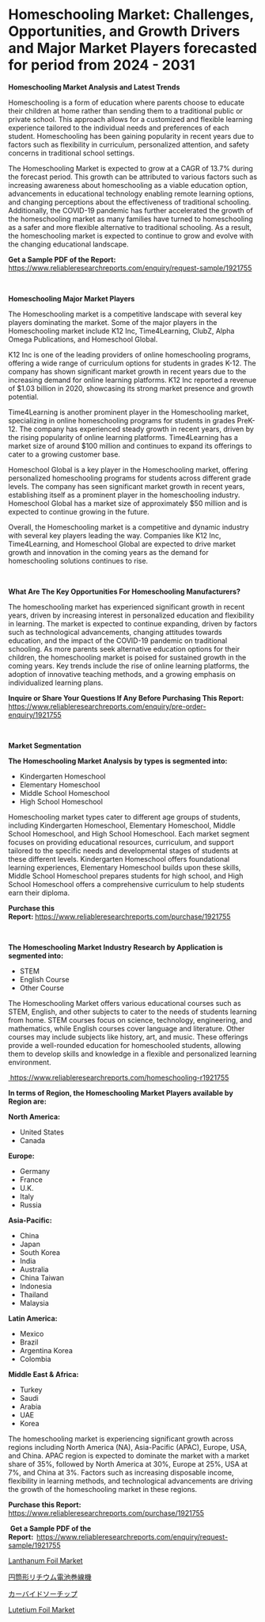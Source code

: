 <p><h1>Homeschooling Market: Challenges, Opportunities, and Growth Drivers and Major Market Players forecasted for period from 2024 - 2031</h1></p><p><strong>Homeschooling Market Analysis and Latest Trends</strong></p>
<p><p>Homeschooling is a form of education where parents choose to educate their children at home rather than sending them to a traditional public or private school. This approach allows for a customized and flexible learning experience tailored to the individual needs and preferences of each student. Homeschooling has been gaining popularity in recent years due to factors such as flexibility in curriculum, personalized attention, and safety concerns in traditional school settings.</p><p>The Homeschooling Market is expected to grow at a CAGR of 13.7% during the forecast period. This growth can be attributed to various factors such as increasing awareness about homeschooling as a viable education option, advancements in educational technology enabling remote learning options, and changing perceptions about the effectiveness of traditional schooling. Additionally, the COVID-19 pandemic has further accelerated the growth of the homeschooling market as many families have turned to homeschooling as a safer and more flexible alternative to traditional schooling. As a result, the homeschooling market is expected to continue to grow and evolve with the changing educational landscape.</p></p>
<p><strong>Get a Sample PDF of the Report:&nbsp;</strong> <a href="https://www.reliableresearchreports.com/enquiry/request-sample/1921755">https://www.reliableresearchreports.com/enquiry/request-sample/1921755</a></p>
<p>&nbsp;</p>
<p><strong>Homeschooling Major Market Players</strong></p>
<p><p>The Homeschooling market is a competitive landscape with several key players dominating the market. Some of the major players in the Homeschooling market include K12 Inc, Time4Learning, ClubZ, Alpha Omega Publications, and Homeschool Global. </p><p>K12 Inc is one of the leading providers of online homeschooling programs, offering a wide range of curriculum options for students in grades K-12. The company has shown significant market growth in recent years due to the increasing demand for online learning platforms. K12 Inc reported a revenue of $1.03 billion in 2020, showcasing its strong market presence and growth potential.</p><p>Time4Learning is another prominent player in the Homeschooling market, specializing in online homeschooling programs for students in grades PreK-12. The company has experienced steady growth in recent years, driven by the rising popularity of online learning platforms. Time4Learning has a market size of around $100 million and continues to expand its offerings to cater to a growing customer base.</p><p>Homeschool Global is a key player in the Homeschooling market, offering personalized homeschooling programs for students across different grade levels. The company has seen significant market growth in recent years, establishing itself as a prominent player in the homeschooling industry. Homeschool Global has a market size of approximately $50 million and is expected to continue growing in the future.</p><p>Overall, the Homeschooling market is a competitive and dynamic industry with several key players leading the way. Companies like K12 Inc, Time4Learning, and Homeschool Global are expected to drive market growth and innovation in the coming years as the demand for homeschooling solutions continues to rise.</p></p>
<p>&nbsp;</p>
<p><strong>What Are The Key Opportunities For Homeschooling Manufacturers?</strong></p>
<p><p>The homeschooling market has experienced significant growth in recent years, driven by increasing interest in personalized education and flexibility in learning. The market is expected to continue expanding, driven by factors such as technological advancements, changing attitudes towards education, and the impact of the COVID-19 pandemic on traditional schooling. As more parents seek alternative education options for their children, the homeschooling market is poised for sustained growth in the coming years. Key trends include the rise of online learning platforms, the adoption of innovative teaching methods, and a growing emphasis on individualized learning plans.</p></p>
<p><strong>Inquire or Share Your Questions If Any Before Purchasing This Report:</strong> <a href="https://www.reliableresearchreports.com/enquiry/pre-order-enquiry/1921755">https://www.reliableresearchreports.com/enquiry/pre-order-enquiry/1921755</a></p>
<p>&nbsp;</p>
<p><strong>Market Segmentation</strong></p>
<p><strong>The Homeschooling Market Analysis by types is segmented into:</strong></p>
<p><ul><li>Kindergarten Homeschool</li><li>Elementary Homeschool</li><li>Middle School Homeschool</li><li>High School Homeschool</li></ul></p>
<p><p>Homeschooling market types cater to different age groups of students, including Kindergarten Homeschool, Elementary Homeschool, Middle School Homeschool, and High School Homeschool. Each market segment focuses on providing educational resources, curriculum, and support tailored to the specific needs and developmental stages of students at these different levels. Kindergarten Homeschool offers foundational learning experiences, Elementary Homeschool builds upon these skills, Middle School Homeschool prepares students for high school, and High School Homeschool offers a comprehensive curriculum to help students earn their diploma.</p></p>
<p><strong>Purchase this Report:&nbsp;</strong><a href="https://www.reliableresearchreports.com/purchase/1921755">https://www.reliableresearchreports.com/purchase/1921755</a></p>
<p>&nbsp;</p>
<p><strong>The Homeschooling Market Industry Research by Application is segmented into:</strong></p>
<p><ul><li>STEM</li><li>English Course</li><li>Other Course</li></ul></p>
<p><p>The Homeschooling Market offers various educational courses such as STEM, English, and other subjects to cater to the needs of students learning from home. STEM courses focus on science, technology, engineering, and mathematics, while English courses cover language and literature. Other courses may include subjects like history, art, and music. These offerings provide a well-rounded education for homeschooled students, allowing them to develop skills and knowledge in a flexible and personalized learning environment.</p></p>
<p><a href="https://www.reliableresearchreports.com/homeschooling-r1921755">&nbsp;https://www.reliableresearchreports.com/homeschooling-r1921755</a></p>
<p><strong>In terms of Region, the Homeschooling Market Players available by Region are:</strong></p>
<p>
    <p> <strong> North America: </strong>
        <ul>
            <li>United States</li>
            <li>Canada</li>
        </ul>
        </p> 
    <p> <strong> Europe: </strong>
        <ul>
            <li>Germany</li>
            <li>France</li>
            <li>U.K.</li>
            <li>Italy</li>
            <li>Russia</li>
        </ul>
        </p> 
    <p> <strong> Asia-Pacific: </strong>
        <ul>
            <li>China</li>
            <li>Japan</li>
            <li>South Korea</li>
            <li>India</li>
            <li>Australia</li>
            <li>China Taiwan</li>
            <li>Indonesia</li>
            <li>Thailand</li>
            <li>Malaysia</li>
        </ul>
        </p> 
    <p> <strong> Latin America: </strong>
        <ul>
            <li>Mexico</li>
            <li>Brazil</li>
            <li>Argentina Korea</li>
            <li>Colombia</li>
        </ul>
        </p> 
    <p> <strong> Middle East & Africa: </strong>
        <ul>
            <li>Turkey</li>
            <li>Saudi</li>
            <li>Arabia</li>
            <li>UAE</li>
            <li>Korea</li>
        </ul>
    </p>
    </p>
<p><p>The homeschooling market is experiencing significant growth across regions including North America (NA), Asia-Pacific (APAC), Europe, USA, and China. APAC region is expected to dominate the market with a market share of 35%, followed by North America at 30%, Europe at 25%, USA at 7%, and China at 3%. Factors such as increasing disposable income, flexibility in learning methods, and technological advancements are driving the growth of the homeschooling market in these regions.</p></p>
<p><strong>Purchase this Report: </strong><a href="https://www.reliableresearchreports.com/purchase/1921755">https://www.reliableresearchreports.com/purchase/1921755</a></p>
<p>&nbsp;<strong>Get a Sample PDF of the Report:&nbsp;&nbsp;</strong><a href="https://www.reliableresearchreports.com/enquiry/request-sample/1921755">https://www.reliableresearchreports.com/enquiry/request-sample/1921755</a></p>
<p><strong></strong></p>
<p><p><a href="https://github.com/AKSHATREPORTPRIME/Market-Research-Report-List-5/blob/main/lanthanum-foil-market.md">Lanthanum Foil Market</a></p><p><a href="https://github.com/AbigaleHuel/Market-Research-Report-List-1/blob/main/5631442180684.md">円筒形リチウム電池巻線機</a></p><p><a href="https://github.com/AdellaPrice2023/Market-Research-Report-List-2/blob/main/5449184180683.md">カーバイドソーチップ</a></p><p><a href="https://github.com/indrystar/Market-Research-Report-List-4/blob/main/lutetium-foil-market.md">Lutetium Foil Market</a></p></p>